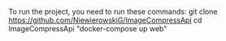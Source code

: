To run the project, you need to run these commands:
git clone https://github.com/NiewierowskiG/ImageCompressApi
cd ImageCompressApi
"docker-compose up web"
